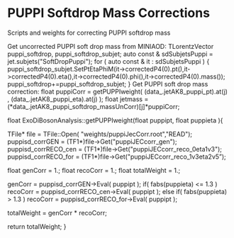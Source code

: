 # PUPPI Softdrop Mass Corrections
Scripts and weights for correcting PUPPI softdrop mass

Get uncorrected PUPPI soft drop mass from MINIAOD:
TLorentzVector puppi_softdrop, puppi_softdrop_subjet;
        auto const & sdSubjetsPuppi = jet.subjets("SoftDropPuppi");
        for ( auto const & it : sdSubjetsPuppi ) {
          puppi_softdrop_subjet.SetPtEtaPhiM(it->correctedP4(0).pt(),it->correctedP4(0).eta(),it->correctedP4(0).phi(),it->correctedP4(0).mass());
          puppi_softdrop+=puppi_softdrop_subjet;
        }
Get PUPPI soft drop mass correction:
float puppiCorr = getPUPPIweight( (data_.jetAK8_puppi_pt).at(j) , (data_.jetAK8_puppi_eta).at(j) );
float jetmass = (*data_.jetAK8_puppi_softdrop_massUnCorr)[j]*puppiCorr;

float ExoDiBosonAnalysis::getPUPPIweight(float puppipt, float puppieta ){

 TFile* file = TFile::Open( "weights/puppiJecCorr.root","READ");
  puppisd_corrGEN      = (TF1*)file->Get("puppiJECcorr_gen");
  puppisd_corrRECO_cen = (TF1*)file->Get("puppiJECcorr_reco_0eta1v3");
  puppisd_corrRECO_for = (TF1*)file->Get("puppiJECcorr_reco_1v3eta2v5”);


  float genCorr  = 1.;
  float recoCorr = 1.;
  float totalWeight = 1.;
        
  genCorr =  puppisd_corrGEN->Eval( puppipt );
  if( fabs(puppieta)  <= 1.3 ) recoCorr = puppisd_corrRECO_cen->Eval( puppipt );
  else
    if( fabs(puppieta) > 1.3 ) recoCorr = puppisd_corrRECO_for->Eval( puppipt );
  
  totalWeight = genCorr * recoCorr;

  return totalWeight;
}
